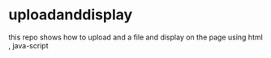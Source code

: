 # uploadanddisplay
this repo shows how to upload and a file and display on the page using html , java-script
